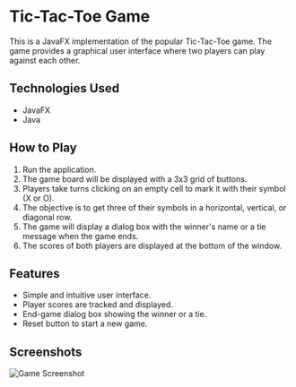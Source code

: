 # Tic-Tac-Toe Game

This is a JavaFX implementation of the popular Tic-Tac-Toe game. The game provides a graphical user interface where two players can play against each other.

## Technologies Used
- JavaFX
- Java

## How to Play
1. Run the application.
2. The game board will be displayed with a 3x3 grid of buttons.
3. Players take turns clicking on an empty cell to mark it with their symbol (X or O).
4. The objective is to get three of their symbols in a horizontal, vertical, or diagonal row.
5. The game will display a dialog box with the winner's name or a tie message when the game ends.
6. The scores of both players are displayed at the bottom of the window.

## Features
- Simple and intuitive user interface.
- Player scores are tracked and displayed.
- End-game dialog box showing the winner or a tie.
- Reset button to start a new game.

## Screenshots
![Game Screenshot](/screenshots/game_screenshot.png)
